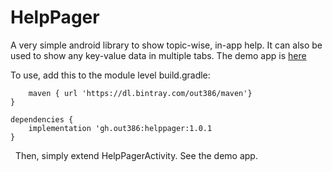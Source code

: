 # HelpPager
A very simple android library to show topic-wise, in-app help. It can also be used to show any key-value data in multiple tabs. 
The demo app is [here](https://github.com/out386/HelpPager/releases/tag/v1.0.1)  
  
To use, add this to the module level build.gradle:  
  
```repositories {  
    maven { url 'https://dl.bintray.com/out386/maven'}  
}  
  
dependencies {  
    implementation 'gh.out386:helppager:1.0.1  
}
```
  
Then, simply extend HelpPagerActivity. See the demo app.  
